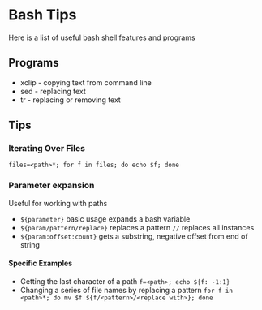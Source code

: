 # Bash Tips
Here is a list of useful bash shell features and programs

## Programs
- xclip - copying text from command line
- sed - replacing text
- tr - replacing or removing text

## Tips
### Iterating Over Files
`files=<path>*; for f in files; do echo $f; done`

### Parameter expansion
Useful for working with paths
- `${parameter}` basic usage expands a bash variable
- `${param/pattern/replace}` replaces a pattern `//` replaces all instances
- `${param:offset:count}` gets a substring, negative offset from end of string
#### Specific Examples
- Getting the last character of a path `f=<path>; echo ${f: -1:1}`
- Changing a series of file names by replacing a pattern `for f in <path>*; do mv $f ${f/<pattern>/<replace with>}; done`